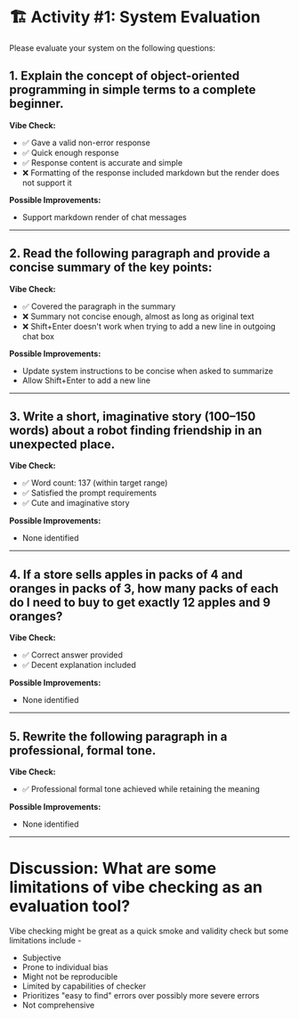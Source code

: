 # 🏗️ Activity #1: System Evaluation

Please evaluate your system on the following questions:

## **1. Explain the concept of object-oriented programming in simple terms to a complete beginner.**

**Vibe Check:**
- ✅ Gave a valid non-error response 
- ✅ Quick enough response 
- ✅ Response content is accurate and simple
- ❌ Formatting of the response included markdown but the render does not support it

**Possible Improvements:**
- Support markdown render of chat messages

---

## **2. Read the following paragraph and provide a concise summary of the key points:**

**Vibe Check:**
- ✅ Covered the paragraph in the summary
- ❌ Summary not concise enough, almost as long as original text
- ❌ Shift+Enter doesn't work when trying to add a new line in outgoing chat box

**Possible Improvements:**
- Update system instructions to be concise when asked to summarize 
- Allow Shift+Enter to add a new line

---

## **3. Write a short, imaginative story (100–150 words) about a robot finding friendship in an unexpected place.**

**Vibe Check:**
- ✅ Word count: 137 (within target range)
- ✅ Satisfied the prompt requirements
- ✅ Cute and imaginative story

**Possible Improvements:**
- None identified

---

## **4. If a store sells apples in packs of 4 and oranges in packs of 3, how many packs of each do I need to buy to get exactly 12 apples and 9 oranges?**

**Vibe Check:**
- ✅ Correct answer provided
- ✅ Decent explanation included

**Possible Improvements:**
- None identified

---

## **5. Rewrite the following paragraph in a professional, formal tone.**

**Vibe Check:**
- ✅ Professional formal tone achieved while retaining the meaning

**Possible Improvements:**
- None identified

---

# Discussion: What are some limitations of vibe checking as an evaluation tool?

Vibe checking might be great as a quick smoke and validity check but some limitations include - 
- Subjective
- Prone to individual bias
- Might not be reproducible
- Limited by capabilities of checker
- Prioritizes "easy to find" errors over possibly more severe errors
- Not comprehensive
